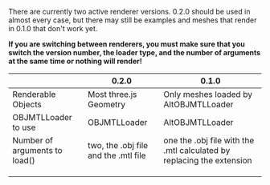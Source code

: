 There are currently two active renderer versions. 0.2.0 should be used in almost every case, but there may still be examples and meshes that render in 0.1.0 that don't work yet.

**If you are switching between renderers, you must make sure that you switch the version number, the loader type, and the number of arguments at the same time or nothing will render!**

|  | 0.2.0 | 0.1.0 |
|---|---|---|
| Renderable Objects | Most three.js Geometry | Only meshes loaded by AltOBJMTLLoader |
| OBJMTLLoader to use | OBJMTLLoader | AltOBJMTLLoader |
| Number of arguments to load() | two, the .obj file and the .mtl file | one the .obj file with the .mtl calculated by replacing the extension |
|  |  |  |
|  |  |  |
|  |  |  |